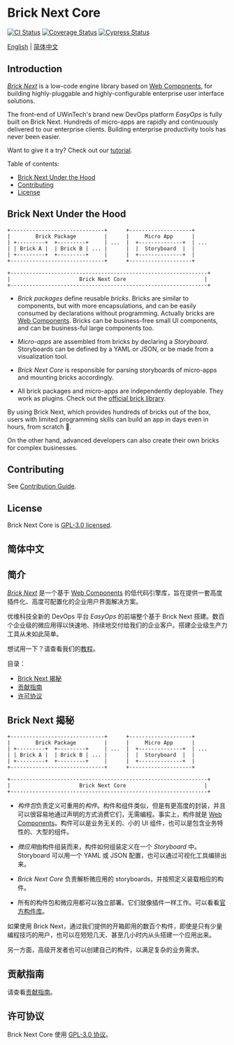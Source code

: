 # Brick Next Core

[![CI Status](https://github.com/easyops-cn/next-core/actions/workflows/ci.yml/badge.svg?event=push&branch=v3)](https://github.com/easyops-cn/next-core/actions/workflows/ci.yml?query=branch%3Av3)
[![Coverage Status](https://codecov.io/gh/easyops-cn/next-core/branch/v3/graph/badge.svg?token=XSPIZ7X5WH)](https://app.codecov.io/gh/easyops-cn/next-core/tree/v3)
[![Cypress Status](https://img.shields.io/endpoint?url=https://dashboard.cypress.io/badge/simple/67qbbe/v3&style=flat&logo=cypress)](https://dashboard.cypress.io/projects/67qbbe/runs)

[English](#readme) | [简体中文](#简体中文)

## Introduction

[_Brick Next_](https://brick-next.js.org) is a low-code engine library based on [Web Components](https://developer.mozilla.org/en-US/docs/Web/Web_Components), for building highly-pluggable and highly-configurable enterprise user interface solutions.

The front-end of UWinTech's brand new DevOps platform _EasyOps_ is fully built on Brick Next. Hundreds of micro-apps are rapidly and continuously delivered to our enterprise clients. Building enterprise productivity tools has never been easier.

Want to give it a try? Check out our [tutorial](https://brick-next.js.org/docs/learn/tutorial).

Table of contents:

- [Brick Next Under the Hood](#brick-next-under-the-hood)
- [Contributing](#contributing)
- [License](#license)

## Brick Next Under the Hood

```
+------------------------------+      +--------------------+
|        Brick Package         |      |     Micro App      |
| +---------+  +---------+     | ...  |  +--------------+  | ...
| | Brick A |  | Brick B | ... |      |  |  Storyboard  |  |
| +---------+  +---------+     |      |  +--------------+  |
+------------------------------+      +--------------------+

+---------------------------------------------------------------+
|                      Brick Next Core                         |
+---------------------------------------------------------------+
```

- _Brick packages_ define reusable _bricks_. Bricks are similar to components, but with more encapsulations, and can be easily consumed by declarations without programming. Actually bricks are [Web Components](https://developer.mozilla.org/en-US/docs/Web/Web_Components). Bricks can be business-free small UI components, and can be business-ful large components too.

- _Micro-apps_ are assembled from bricks by declaring a _Storyboard_. Storyboards can be defined by a YAML or JSON, or be made from a visualization tool.

- _Brick Next Core_ is responsible for parsing storyboards of micro-apps and mounting bricks accordingly.

- All brick packages and micro-apps are independently deployable. They work as plugins. Check out the [official brick library](https://github.com/easyops-cn/next-bricks/).

By using Brick Next, which provides hundreds of bricks out of the box, users with limited programming skills can build an app in days even in hours, from scratch 🍻.

On the other hand, advanced developers can also create their own bricks for complex businesses.

## Contributing

See [Contribution Guide](./CONTRIBUTING.md).

## License

Brick Next Core is [GPL-3.0 licensed](./COPYING).

## 简体中文

## 简介

[_Brick Next_](https://brick-next.js.org) 是一个基于 [Web Components](https://developer.mozilla.org/zh-CN/docs/Web/Web_Components) 的低代码引擎库，旨在提供一套高度插件化、高度可配置化的企业用户界面解决方案。

优维科技全新的 DevOps 平台 _EasyOps_ 的前端整个基于 Brick Next 搭建。数百个企业级的微应用得以快速地、持续地交付给我们的企业客户。搭建企业级生产力工具从未如此简单。

想试用一下？请查看我们的[教程](https://brick-next.js.org/zh/docs/learn/tutorial)。

目录：

- [Brick Next 揭秘](#brick-next-揭秘)
- [贡献指南](#贡献指南)
- [许可协议](#许可协议)

## Brick Next 揭秘

```
+------------------------------+      +--------------------+
|        Brick Package         |      |     Micro App      |
| +---------+  +---------+     | ...  |  +--------------+  | ...
| | Brick A |  | Brick B | ... |      |  |  Storyboard  |  |
| +---------+  +---------+     |      |  +--------------+  |
+------------------------------+      +--------------------+

+---------------------------------------------------------------+
|                      Brick Next Core                         |
+---------------------------------------------------------------+
```

- *构件包*负责定义可重用的*构件*。构件和组件类似，但是有更高度的封装，并且可以很容易地通过声明的方式消费它们，无需编程。事实上，构件就是 [Web Components](https://developer.mozilla.org/zh-CN/docs/Web/Web_Components)。构件可以是业务无关的、小的 UI 组件，也可以是包含业务特性的、大型的组件。

- *微应用*由构件组装而来，构件如何组装定义在一个 _Storyboard_ 中。Storyboard 可以用一个 YAML 或 JSON 配置，也可以通过可视化工具编排出来。

- _Brick Next Core_ 负责解析微应用的 storyboards，并按照定义装载相应的构件。

- 所有的构件包和微应用都可以独立部署。它们就像插件一样工作。可以看看[官方构件库](https://github.com/easyops-cn/next-bricks/)。

如果使用 Brick Next，通过我们提供的开箱即用的数百个构件，即使是只有少量编程技巧的用户，也可以在短短几天、甚至几小时内从头搭建一个应用出来。

另一方面，高级开发者也可以创建自己的构件，以满足复杂的业务需求。

## 贡献指南

请查看[贡献指南](./CONTRIBUTING.md)。

## 许可协议

Brick Next Core 使用 [GPL-3.0 协议](./COPYING)。

